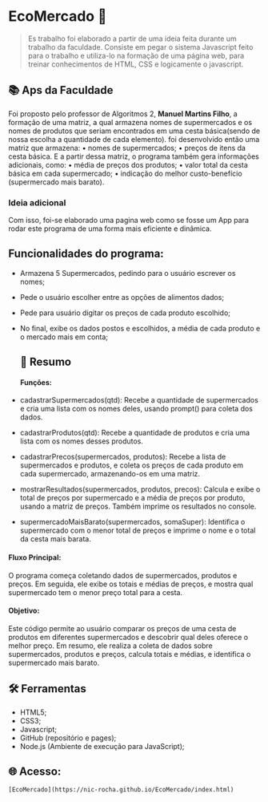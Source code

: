 # EcoMercado 🛒
> Es trabalho foi elaborado a partir de uma ideia feita durante um trabalho da faculdade. Consiste em pegar o sistema Javascript feito para o trabalho e utiliza-lo na formação de uma página web, para treinar conhecimentos de HTML, CSS e logicamente o javascript.

## 📚 Aps da Faculdade 
Foi proposto pelo professor de Algoritmos 2, **Manuel Martins Filho**, a formação de uma matriz, a qual armazena nomes de supermercados e os nomes de produtos que seriam encontrados em uma cesta básica(sendo de nossa escolha a quantidade de cada elemento).
foi desenvolvido então uma matriz que armazena:
• nomes de supermercados;
• preços de itens da cesta básica.
E a partir dessa matriz, o programa também gera informações adicionais, como:
• média de preços dos produtos;
• valor total da cesta básica em cada supermercado;
• indicação do melhor custo-benefício (supermercado mais barato).

### Ideia adicional
  Com isso, foi-se elaborado uma pagina web como se fosse um App para rodar este programa de uma forma mais eficiente e dinâmica.

## Funcionalidades do programa:
- Armazena 5 Supermercados, pedindo para o usuário escrever os nomes;
- Pede o usuário escolher entre as opções de alimentos dados;
- Pede para usuário digitar os preços de cada produto escolhido;
- No final, exibe os dados postos e escolhidos, a média de cada produto e o mercado mais em conta;

  ## 📑 Resumo
  #### Funções:
- cadastrarSupermercados(qtd): Recebe a quantidade de supermercados e cria uma lista com os nomes deles, usando prompt() para coleta dos dados.
- cadastrarProdutos(qtd): Recebe a quantidade de produtos e cria uma lista com os nomes desses produtos.
- cadastrarPrecos(supermercados, produtos): Recebe a lista de supermercados e produtos, e coleta os preços de cada produto em cada supermercado, armazenando-os em uma matriz.
- mostrarResultados(supermercados, produtos, precos): Calcula e exibe o total de preços por supermercado e a média de preços por produto, usando a matriz de preços. Também imprime os resultados no console.
- supermercadoMaisBarato(supermercados, somaSuper): Identifica o supermercado com o menor total de preços e imprime o nome e o total da cesta mais barata.

#### Fluxo Principal:
O programa começa coletando dados de supermercados, produtos e preços. Em seguida, ele exibe os totais e médias de preços, e mostra qual supermercado tem o menor preço total para a cesta.

#### Objetivo:
Este código permite ao usuário comparar os preços de uma cesta de produtos em diferentes supermercados e descobrir qual deles oferece o melhor preço.
Em resumo, ele realiza a coleta de dados sobre supermercados, produtos e preços, calcula totais e médias, e identifica o supermercado mais barato.

  ## 🛠 Ferramentas
  - HTML5;
  - CSS3;
  - Javascript;
  - GitHub (repositório e pages);
  - Node.js (Ambiente de execução para JavaScript);

   ## 🌐 Acesso:
    [EcoMercado](https://nic-rocha.github.io/EcoMercado/index.html)
  
